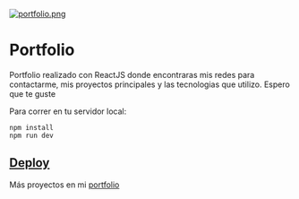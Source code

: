 [![portfolio.png](https://i.postimg.cc/BvXgVyXc/portfolio.png)](https://postimg.cc/kVPKVTNB)
# Portfolio

Portfolio realizado con ReactJS donde encontraras mis redes para contactarme, mis proyectos principales y las tecnologias que utilizo. Espero que te guste

Para correr en tu servidor local:
```
npm install
npm run dev
```

[Deploy](https://helix-eye.web.app/)
---
Más proyectos en mi [portfolio](https://juliansafadi-app.web.app/)
